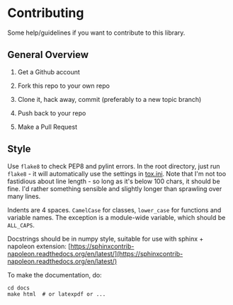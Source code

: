 # Contributing

Some help/guidelines if you want to contribute to this library.

## General Overview

1) Get a Github account

2) Fork this repo to your own repo

3) Clone it, hack away, commit (preferably to a new topic branch)

4) Push back to your repo

5) Make a Pull Request

## Style

Use `flake8` to check PEP8 and pylint errors. In the root directory, just run `flake8` - it will automatically use the settings in [tox.ini](tox.ini). Note that I'm not too fastidious about line length - so long as it's below 100 chars, it should be fine. I'd rather something sensible and slightly longer than sprawling over many lines.

Indents are 4 spaces. `CamelCase` for classes, `lower_case` for functions and variable names. The exception is a module-wide variable, which should be `ALL_CAPS`.

Docstrings should be in numpy style, suitable for use with sphinx + napoleon extension: [https://sphinxcontrib-napoleon.readthedocs.org/en/latest/](https://sphinxcontrib-napoleon.readthedocs.org/en/latest/)

To make the documentation, do:

```
cd docs
make html  # or latexpdf or ...
```